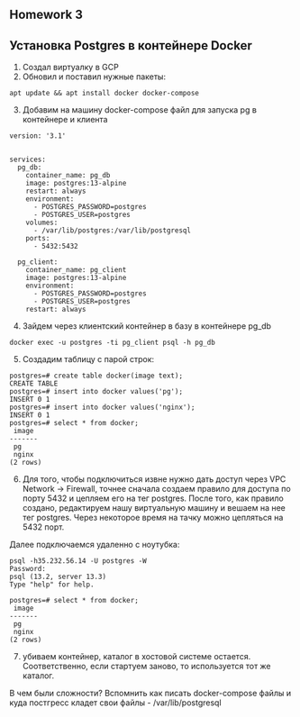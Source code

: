 ## Homework 3
## Установка Postgres в контейнере Docker

1. Создал виртуалку в GCP
2. Обновил и поставил нужные пакеты:

```
apt update && apt install docker docker-compose
```
3. Добавим на машину docker-compose файл для запуска pg в контейнере и клиента

```
version: '3.1'


services:
  pg_db:
    container_name: pg_db
    image: postgres:13-alpine
    restart: always
    environment:
      - POSTGRES_PASSWORD=postgres
      - POSTGRES_USER=postgres
    volumes:
      - /var/lib/postgres:/var/lib/postgresql
    ports:
      - 5432:5432

  pg_client:
    container_name: pg_client
    image: postgres:13-alpine
    environment:
      - POSTGRES_PASSWORD=postgres
      - POSTGRES_USER=postgres
    restart: always
```

4. Зайдем через клиентский контейнер в базу в контейнере pg_db

```
docker exec -u postgres -ti pg_client psql -h pg_db
```

5. Создадим таблицу с парой строк:

```
postgres=# create table docker(image text);
CREATE TABLE
postgres=# insert into docker values('pg');
INSERT 0 1
postgres=# insert into docker values('nginx');
INSERT 0 1
postgres=# select * from docker;
 image
-------
 pg
 nginx
(2 rows)
```

6. Для того, чтобы подключиться извне нужно дать доступ через VPC Network -> Firewall, точнее сначала создаем правило для доступа по порту 5432 и цепляем его на тег postgres. После того, как правило создано, редактируем нашу виртуальную машину и вешаем на нее тег postgres. Через некоторое время на тачку можно цепляться на 5432 порт.

Далее подключаемся удаленно с ноутубка:

```
psql -h35.232.56.14 -U postgres -W
Password:
psql (13.2, server 13.3)
Type "help" for help.

postgres=# select * from docker;
 image
-------
 pg
 nginx
(2 rows)
```

7. убиваем контейнер, каталог в хостовой системе остается. Соответственно, если стартуем заново, то используется тот же каталог.

В чем были сложности? Вспомнить как писать docker-compose файлы и куда постгресс кладет свои файлы - /var/lib/postgresql